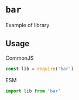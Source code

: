 # `bar`

Example of library

## Usage

CommonJS
```js
const lib = require('bar')
```

ESM
```js
import lib from 'bar'
```
